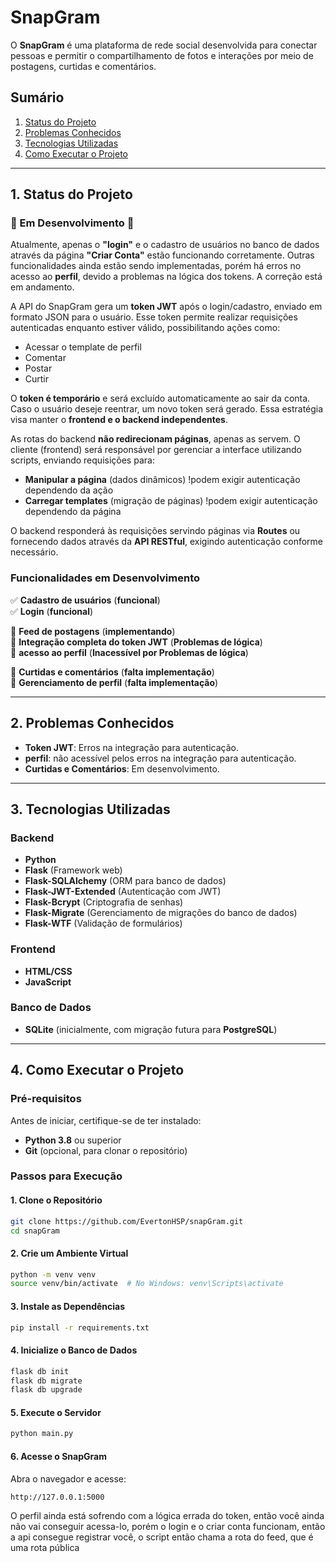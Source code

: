 # **SnapGram**  

O **SnapGram** é uma plataforma de rede social desenvolvida para conectar pessoas e permitir o compartilhamento de fotos e interações por meio de postagens, curtidas e comentários.  

## **Sumário**  
1. [Status do Projeto](#status-do-projeto)  
2. [Problemas Conhecidos](#problemas-conhecidos)  
3. [Tecnologias Utilizadas](#tecnologias-utilizadas)  
4. [Como Executar o Projeto](#como-executar-o-projeto)  

---

## **1. Status do Projeto**  

### 🚧 Em Desenvolvimento 🚧  

Atualmente, apenas o **"login"** e o cadastro de usuários no banco de dados através da página **"Criar Conta"** estão funcionando corretamente. Outras funcionalidades ainda estão sendo implementadas, porém há erros no acesso ao **perfil**, devido a problemas na lógica dos tokens. A correção está em andamento.  

A API do SnapGram gera um **token JWT** após o login/cadastro, enviado em formato JSON para o usuário. Esse token permite realizar requisições autenticadas enquanto estiver válido, possibilitando ações como:  

- Acessar o template de perfil  
- Comentar  
- Postar  
- Curtir  

O **token é temporário** e será excluído automaticamente ao sair da conta. Caso o usuário deseje reentrar, um novo token será gerado. Essa estratégia visa manter o **frontend e o backend independentes**.  

As rotas do backend **não redirecionam páginas**, apenas as servem. O cliente (frontend) será responsável por gerenciar a interface utilizando scripts, enviando requisições para:  

- **Manipular a página** (dados dinâmicos) !podem exigir autenticação dependendo da ação 
- **Carregar templates** (migração de páginas) !podem exigir autenticação dependendo da página

O backend responderá às requisições servindo páginas via **Routes** ou fornecendo dados através da **API RESTful**, exigindo autenticação conforme necessário.  

### **Funcionalidades em Desenvolvimento**  

✅ **Cadastro de usuários** (**funcional**)  
✅ **Login** (**funcional**)

🚧 **Feed de postagens** (**implementando**)  
🚧 **Integração completa do token JWT** (**Problemas de lógica**)  
🚧 **acesso ao perfil** (**Inacessível por Problemas de lógica**)

🔄 **Curtidas e comentários** (**falta implementação**)  
🔄 **Gerenciamento de perfil** (**falta implementação**)  


---

## **2. Problemas Conhecidos**  

- **Token JWT**: Erros na integração para autenticação.  
- **perfil**: não acessível pelos erros na integração para autenticação.
- **Curtidas e Comentários**: Em desenvolvimento.  

---

## **3. Tecnologias Utilizadas**  

### **Backend**  
- **Python**  
- **Flask** (Framework web)  
- **Flask-SQLAlchemy** (ORM para banco de dados)  
- **Flask-JWT-Extended** (Autenticação com JWT)  
- **Flask-Bcrypt** (Criptografia de senhas)  
- **Flask-Migrate** (Gerenciamento de migrações do banco de dados)  
- **Flask-WTF** (Validação de formulários)  

### **Frontend**  
- **HTML/CSS**  
- **JavaScript**  

### **Banco de Dados**  
- **SQLite** (inicialmente, com migração futura para **PostgreSQL**)  

---

## **4. Como Executar o Projeto**  

### **Pré-requisitos**  
Antes de iniciar, certifique-se de ter instalado:  
- **Python 3.8** ou superior  
- **Git** (opcional, para clonar o repositório)  

### **Passos para Execução**  

#### **1. Clone o Repositório**  
```bash  
git clone https://github.com/EvertonHSP/snapGram.git
cd snapGram  
```  

#### **2. Crie um Ambiente Virtual**  
```bash  
python -m venv venv  
source venv/bin/activate  # No Windows: venv\Scripts\activate  
```  

#### **3. Instale as Dependências**  
```bash  
pip install -r requirements.txt  
```  

#### **4. Inicialize o Banco de Dados**  
```bash  
flask db init  
flask db migrate  
flask db upgrade  
```  

#### **5. Execute o Servidor**  
```bash  
python main.py  
```  

#### **6. Acesse o SnapGram**  
Abra o navegador e acesse:  
```  
http://127.0.0.1:5000  
```  
O perfil ainda está sofrendo com a lógica errada do token, então você ainda não vai conseguir acessa-lo, porém o login e o criar conta funcionam, então a api consegue registrar você, o script então chama a rota do feed, que é uma rota pública

